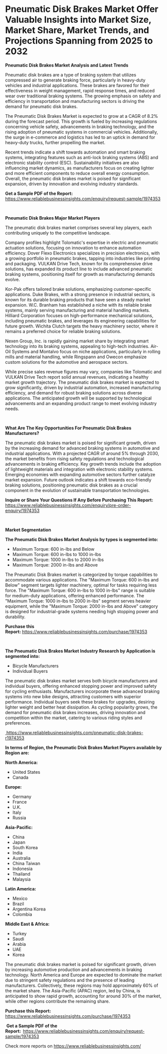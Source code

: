 <p><h1>Pneumatic Disk Brakes Market Offer Valuable Insights into Market Size, Market Share, Market Trends, and Projections Spanning from 2025 to 2032</h1></p><p><strong>Pneumatic Disk Brakes Market Analysis and Latest Trends</strong></p>
<p><p>Pneumatic disk brakes are a type of braking system that utilizes compressed air to generate braking force, particularly in heavy-duty vehicles and industrial applications. These brakes are favored for their effectiveness in weight management, rapid response times, and reduced wear over traditional braking systems. The growing emphasis on safety and efficiency in transportation and manufacturing sectors is driving the demand for pneumatic disk brakes.</p><p>The Pneumatic Disk Brakes Market is expected to grow at a CAGR of 8.2% during the forecast period. This growth is fueled by increasing regulations concerning vehicle safety, advancements in braking technology, and the rising adoption of pneumatic systems in commercial vehicles. Additionally, the surge in e-commerce and logistics has led to an uptick in demand for heavy-duty trucks, further propelling the market.</p><p>Recent trends indicate a shift towards automation and smart braking systems, integrating features such as anti-lock braking systems (ABS) and electronic stability control (ESC). Sustainability initiatives are also influencing market dynamics, as manufacturers focus on creating lighter and more efficient components to reduce overall energy consumption. Overall, the pneumatic disk brakes market is poised for significant expansion, driven by innovation and evolving industry standards.</p></p>
<p><strong>Get a Sample PDF of the Report:&nbsp;</strong> <a href="https://www.reliablebusinessinsights.com/enquiry/request-sample/1974353?utm_campaign=3133&utm_medium=2&utm_source=Github&utm_content=ia&utm_term=11042025&utm_id=pneumatic-disk-brakes">https://www.reliablebusinessinsights.com/enquiry/request-sample/1974353</a></p>
<p>&nbsp;</p>
<p><strong>Pneumatic Disk Brakes Major Market Players</strong></p>
<p><p>The pneumatic disk brakes market comprises several key players, each contributing uniquely to the competitive landscape. </p><p>Company profiles highlight Tolomatic's expertise in electric and pneumatic actuation solutions, focusing on innovation to enhance automation efficiency. Dover Flexo Electronics specializes in precision electronics, with a growing portfolio in pneumatic brakes, tapping into industries like printing and packaging. VULKAN Drive Tech, known for its comprehensive drive solutions, has expanded its product line to include advanced pneumatic braking systems, positioning itself for growth as manufacturing demands evolve.</p><p>Kor-Pak offers tailored brake solutions, emphasizing customer-specific applications. Duke Brakes, with a strong presence in industrial sectors, is known for its durable braking products that have seen a steady market expansion. W.C. Branham has established a niche with its reliable brake systems, mainly serving manufacturing and material handling markets. Hilliard Corporation focuses on high-performance mechanical solutions, including pneumatic brakes, and leverages its engineering capabilities for future growth. Wichita Clutch targets the heavy machinery sector, where it remains a preferred choice for reliable braking solutions.</p><p>Nexen Group, Inc. is rapidly gaining market share by integrating smart technology into its braking systems, appealing to high-tech industries. Air-Oil Systems and Montalvo focus on niche applications, particularly in rolling mills and material handling, while Ringspann and Owecon emphasize custom solutions for the automotive and aerospace sectors.</p><p>While precise sales revenue figures may vary, companies like Tolomatic and VULKAN Drive Tech report solid annual revenues, indicating a healthy market growth trajectory. The pneumatic disk brakes market is expected to grow significantly, driven by industrial automation, increased manufacturing efficiency, and demand for robust braking solutions across diverse applications. The anticipated growth will be supported by technological advancements and an expanding product range to meet evolving industry needs.</p></p>
<p>&nbsp;</p>
<p><strong>What Are The Key Opportunities For Pneumatic Disk Brakes Manufacturers?</strong></p>
<p><p>The pneumatic disk brakes market is poised for significant growth, driven by the increasing demand for advanced braking systems in automotive and industrial applications. With a projected CAGR of around 5% through 2030, the market benefits from rising safety regulations and technological advancements in braking efficiency. Key growth trends include the adoption of lightweight materials and integration with electronic stability systems. Emerging economies with expanding automotive sectors further catalyze market expansion. Future outlook indicates a shift towards eco-friendly braking solutions, positioning pneumatic disk brakes as a crucial component in the evolution of sustainable transportation technologies.</p></p>
<p><strong>Inquire or Share Your Questions If Any Before Purchasing This Report:</strong> <a href="https://www.reliablebusinessinsights.com/enquiry/pre-order-enquiry/1974353?utm_campaign=3133&utm_medium=2&utm_source=Github&utm_content=ia&utm_term=11042025&utm_id=pneumatic-disk-brakes">https://www.reliablebusinessinsights.com/enquiry/pre-order-enquiry/1974353</a></p>
<p>&nbsp;</p>
<p><strong>Market Segmentation</strong></p>
<p><strong>The Pneumatic Disk Brakes Market Analysis by types is segmented into:</strong></p>
<p><ul><li>Maximum Torque: 600 in-lbs and Below</li><li>Maximum Torque: 600 in-lbs to 1000 in-lbs</li><li>Maximum Torque: 1000 in-lbs to 2000 in-lbs</li><li>Maximum Torque: 2000 in-lbs and Above</li></ul></p>
<p><p>The Pneumatic Disk Brakes market is categorized by torque capabilities to accommodate various applications. The "Maximum Torque: 600 in-lbs and Below" segment targets lighter machinery, optimal for tasks requiring less force. The "Maximum Torque: 600 in-lbs to 1000 in-lbs" range is suitable for medium-duty applications, offering enhanced performance. The "Maximum Torque: 1000 in-lbs to 2000 in-lbs" segment serves heavier equipment, while the "Maximum Torque: 2000 in-lbs and Above" category is designed for industrial-grade systems needing high stopping power and durability.</p></p>
<p><strong>Purchase this Report:&nbsp;</strong><a href="https://www.reliablebusinessinsights.com/purchase/1974353?utm_campaign=3133&utm_medium=2&utm_source=Github&utm_content=ia&utm_term=11042025&utm_id=pneumatic-disk-brakes">https://www.reliablebusinessinsights.com/purchase/1974353</a></p>
<p>&nbsp;</p>
<p><strong>The Pneumatic Disk Brakes Market Industry Research by Application is segmented into:</strong></p>
<p><ul><li>Bicycle Manufacturers</li><li>Individual Buyers</li></ul></p>
<p><p>The pneumatic disk brakes market serves both bicycle manufacturers and individual buyers, offering enhanced stopping power and improved safety for cycling enthusiasts. Manufacturers incorporate these advanced braking systems into new bike designs, attracting customers with superior performance. Individual buyers seek these brakes for upgrades, desiring lighter weight and better heat dissipation. As cycling popularity grows, the demand for pneumatic disk brakes increases, driving innovation and competition within the market, catering to various riding styles and preferences.</p></p>
<p><a href="https://www.reliablebusinessinsights.com/pneumatic-disk-brakes-r1974353?utm_campaign=3133&utm_medium=2&utm_source=Github&utm_content=ia&utm_term=11042025&utm_id=pneumatic-disk-brakes">&nbsp;https://www.reliablebusinessinsights.com/pneumatic-disk-brakes-r1974353</a></p>
<p><strong>In terms of Region, the Pneumatic Disk Brakes Market Players available by Region are:</strong></p>
<p>
    <p> <strong> North America: </strong>
        <ul>
            <li>United States</li>
            <li>Canada</li>
        </ul>
        </p> 
    <p> <strong> Europe: </strong>
        <ul>
            <li>Germany</li>
            <li>France</li>
            <li>U.K.</li>
            <li>Italy</li>
            <li>Russia</li>
        </ul>
        </p> 
    <p> <strong> Asia-Pacific: </strong>
        <ul>
            <li>China</li>
            <li>Japan</li>
            <li>South Korea</li>
            <li>India</li>
            <li>Australia</li>
            <li>China Taiwan</li>
            <li>Indonesia</li>
            <li>Thailand</li>
            <li>Malaysia</li>
        </ul>
        </p> 
    <p> <strong> Latin America: </strong>
        <ul>
            <li>Mexico</li>
            <li>Brazil</li>
            <li>Argentina Korea</li>
            <li>Colombia</li>
        </ul>
        </p> 
    <p> <strong> Middle East & Africa: </strong>
        <ul>
            <li>Turkey</li>
            <li>Saudi</li>
            <li>Arabia</li>
            <li>UAE</li>
            <li>Korea</li>
        </ul>
    </p>
    </p>
<p><p>The pneumatic disk brakes market is poised for significant growth, driven by increasing automotive production and advancements in braking technology. North America and Europe are expected to dominate the market due to stringent safety regulations and the presence of leading manufacturers. Collectively, these regions may hold approximately 60% of the market share. The Asia-Pacific (APAC) region, led by China, is anticipated to show rapid growth, accounting for around 30% of the market, while other regions contribute the remaining share.</p></p>
<p><strong>Purchase this Report: </strong><a href="https://www.reliablebusinessinsights.com/purchase/1974353?utm_campaign=3133&utm_medium=2&utm_source=Github&utm_content=ia&utm_term=11042025&utm_id=pneumatic-disk-brakes">https://www.reliablebusinessinsights.com/purchase/1974353</a></p>
<p>&nbsp;<strong>Get a Sample PDF of the Report:&nbsp;&nbsp;</strong><a href="https://www.reliablebusinessinsights.com/enquiry/request-sample/1974353?utm_campaign=3133&utm_medium=2&utm_source=Github&utm_content=ia&utm_term=11042025&utm_id=pneumatic-disk-brakes">https://www.reliablebusinessinsights.com/enquiry/request-sample/1974353</a></p>
<p><strong></strong></p>
<p>Check more reports on <a href="https://www.reliablebusinessinsights.com/?utm_campaign=3133&utm_medium=2&utm_source=Github&utm_content=ia&utm_term=11042025&utm_id=pneumatic-disk-brakes">https://www.reliablebusinessinsights.com/</a></p>